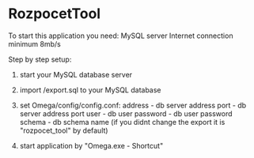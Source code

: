 # RozpocetTool
To start this application you need:
MySQL server
Internet connection minimum 8mb/s

Step by step setup:
1. start your MySQL database server
1. import /export.sql to your MySQL database

2. set Omega/config/config.conf:    address     - db server address
                                    port        - db server address port
                                    user        - db user
                                    password    - db user password
                                    schema      - db schema name (if you didnt change the export it is "rozpocet_tool" by default)

3. start application by "Omega.exe - Shortcut"
